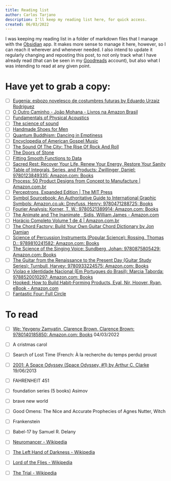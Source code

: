```yaml
---
title: Reading list
author: Carlos Tarjano
description: I'll keep my reading list here, for quick access.
created: 06/03/2022
---
```


I was keeping my reading list in a folder of markdown files that I manage with the [Obsidian](https://obsidian.md/) app. It makes more sense to manage it here, however, so I can reach it wherever and whenever needed. I also intend to update it regularly changing and reposting this post, to not only track what I have already read (that can be seen in my [Goodreads](https://www.goodreads.com/review/list/6395084-tesserato?ref=nav_mybooks&shelf=read) account), but also what I was intending to read at any given point.


# Have yet to grab a copy:

- [ ] [Eugenia: esbozo novelesco de costumbres futuras by Eduardo Urzaiz Rodríguez](https://www.goodreads.com/book/show/4457732-eugenia)
- [ ] [O Outro Caminho - João Mohana - Livros na Amazon Brasil](https://www.amazon.com.br/Outro-Caminho-Jo%C3%A3o-Mohana/dp/B004TICWLO)
- [ ] [Fundamentals of Physical Acoustics](https://www.amazon.co.uk/Fundamentals-Physical-Acoustics-Wiley-Interscience-Blackstock/dp/0471319791/ref=pd_sbs_14_2?_encoding=UTF8&psc=1&refRID=QCZQ26ZM4B7GJ81EWS6M)
- [ ] [The science of sound](https://www.amazon.com/Science-Sound-3rd-Thomas-Rossing/dp/0805385657)
- [ ] [Handmade Shoes for Men](https://www.amazon.com/Handmade-Shoes-Men-L%C3%A1szl%C3%B3-Vass/dp/3848003686)
- [ ] [Quantum Buddhism: Dancing in Emptiness](https://www.amazon.com.br/Quantum-Buddhism-Emptiness-Interface-Philosophy/dp/1445294303)
- [ ] [Encyclopedia of American Gospel Music](https://www.amazon.com/Encyclopedia-American-Gospel-Music-McNeil-ebook/dp/B00G24VXXG)
- [ ] [The Sound Of The City: The Rise Of Rock And Roll](https://www.amazon.com/Sound-City-Rise-Rock-Roll-ebook/dp/B006WB7PS6)
- [ ] [The Doors of Stone](https://www.goodreads.com/book/show/21032488-the-doors-of-stone)
- [ ] [Fitting Smooth Functions to Data](https://bookstore.ams.org/cbms-135)
- [ ] [Sacred Rest: Recover Your Life, Renew Your Energy, Restore Your Sanity](https://uk.bookshop.org/books/sacred-rest-recover-your-life-renew-your-energy-restore-your-sanity/9781478921684)
- [ ] [Table of Integrals, Series, and Products: Zwillinger, Daniel: 9780123849335: Amazon.com: Books](https://www.amazon.com/Table-Integrals-Products-Daniel-Zwillinger/dp/0123849330/ref=pd_sbs_2?pd_rd_w=m1KWt&pf_rd_p=5e0f7f8d-f321-4a3e-bdac-3142fcd848d7&pf_rd_r=N7V2YDYNBTRVPNQMX5JT&pd_rd_r=3147ca89-c0b9-445e-bf6f-0083a1c7776c&pd_rd_wg=9pnzI&pd_rd_i=0123849330&psc=1)
- [ ] [Process: 50 Product Designs from Concept to Manufacture | Amazon.com.br](https://www.amazon.com.br/Process-Product-Designs-Concept-Manufacture/dp/1856697258)
- [ ] [Perceptrons, Expanded Edition | The MIT Press](https://mitpress.mit.edu/books/perceptrons-expanded-edition)
- [ ] [Symbol Sourcebook: An Authoritative Guide to International Graphic Symbols: Amazon.co.uk: Dreyfuss, Henry: 9780471288725: Books](https://www.amazon.co.uk/Symbol-Sourcebook-Authoritative-International-Graphic/dp/0471288721)
- [ ] [Fourier Analysis: Korner, T. W.: 9780521389914: Amazon.com: Books](https://www.amazon.com/Fourier-Analysis-T-W-K%C2%BFrner/dp/0521389917)
- [ ] [The Animate and The Inanimate , Sidis, William James - Amazon.com](https://www.amazon.com/Animate-Inanimate-William-James-Sidis-ebook/dp/B084M7KTW2)
- [ ] [Horácio Completo Volume 1 de 4 | Amazon.com.br](https://www.amazon.com.br/Hor%C3%A1cio-Completo-1-Mauricio-Sousa/dp/6589912491)
- [ ] [The Chord Factory: Build Your Own Guitar Chord Dictionary by Jon Damian](https://www.goodreads.com/book/show/361179.The_Chord_Factory)
- [ ] [Science of Percussion Instruments (Popular Science): Rossing, Thomas D.: 9789810241582: Amazon.com: Books](https://www.amazon.com/Science-Percussion-Instruments-Popular/dp/9810241585)
- [ ] [The Science of the Singing Voice: Sundberg, Johan: 9780875805429: Amazon.com: Books](https://www.amazon.com/Science-Singing-Voice-Johan-Sundberg/dp/0875805426)
- [ ] [The Guitar from the Renaissance to the Present Day (Guitar Study Series): Turnbull, Harvey: 9780933224575: Amazon.com: Books](https://www.amazon.com/Guitar-Renaissance-Present-Day-Study/dp/0933224575/ref=pd_sim_14_4?ie=UTF8&pd_rd_i=0933224575&pd_rd_r=8QTDTN1NFXSTHJ26X202&pd_rd_w=Y1pfs&pd_rd_wg=Jixnb&psc=1&refRID=8QTDTN1NFXSTHJ26X202)
- [ ] [Violao e Identidade Nacional (Em Portugues do Brasil): Marcia Taborda: 9788520010297: Amazon.com: Books](https://www.amazon.com/Violao-Identidade-Nacional-Portugues-Brasil/dp/8520010296/ref=sr_1_2?s=books&ie=UTF8&qid=1474919896&sr=1-2&keywords=viol%C3%A3o)
- [ ] [Hooked: How to Build Habit-Forming Products, Eyal, Nir, Hoover, Ryan, eBook - Amazon.com](https://www.amazon.com/dp/B00LMGLXTS/ref=dp-kindle-redirect?_encoding=UTF8&btkr=1)
- [ ] [Fantastic Four: Full Circle](https://gizmodo.com/a-new-alex-ross-fantastic-four-comic-is-coming-from-mar-1848214247)

# To read

- [ ] [We: Yevgeny Zamyatin, Clarence Brown, Clarence Brown: 9780140185850: Amazon.com: Books](https://www.amazon.com/gp/product/0140185852/ref=as_li_qf_sp_asin_il_tl?ie=UTF8&tag=openculture-20&camp=1789&creative=9325&linkCode=as2&creativeASIN=0140185852&linkId=9226ef6fdc20d8b3c2af7aa5d6119c95) 04/03/2022
- [ ] A cristmas carol
- [ ] Search of Lost Time (French: À la recherche du temps perdu) proust
- [ ] [2001: A Space Odyssey (Space Odyssey, #1) by Arthur C. Clarke](https://www.goodreads.com/book/show/70535.2001) 19/06/2013
- [ ] FAHRENHEIT 451
- [ ] foundation series (5 books) Asimov
- [ ] brave new world
- [ ] Good Omens: The Nice and Accurate Prophecies of Agnes Nutter, Witch
- [ ] Frankenstein
- [ ] Babel-17 by Samuel R. Delany
- [ ] [Neuromancer - Wikipedia](https://en.wikipedia.org/wiki/Neuromancer)
- [ ] [The Left Hand of Darkness - Wikipedia](https://en.wikipedia.org/wiki/The_Left_Hand_of_Darkness)
- [ ] [Lord of the Flies - Wikipedia](https://en.wikipedia.org/wiki/Lord_of_the_Flies)
- [ ] [The Trial - Wikipedia](https://en.wikipedia.org/wiki/The_Trial)



